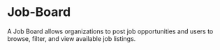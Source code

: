 # Job-Board
A Job Board allows organizations to post job opportunities and users to browse, filter, and view available job listings.
